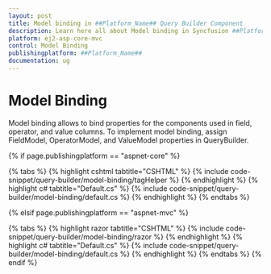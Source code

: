 ```yaml
---
layout: post
title: Model binding in ##Platform_Name## Query Builder Component
description: Learn here all about Model binding in Syncfusion ##Platform_Name## Query Builder component of Syncfusion Essential JS 2 and more.
platform: ej2-asp-core-mvc
control: Model Binding
publishingplatform: ##Platform_Name##
documentation: ug
---
```



# Model Binding

Model binding allows to bind properties for the components used in field, operator, and value columns. To implement model binding, assign FieldModel, OperatorModel, and ValueModel properties in QueryBuilder.

{% if page.publishingplatform == "aspnet-core" %}

{% tabs %}
{% highlight cshtml tabtitle="CSHTML" %}
{% include code-snippet/query-builder/model-binding/tagHelper %}
{% endhighlight %}
{% highlight c# tabtitle="Default.cs" %}
{% include code-snippet/query-builder/model-binding/default.cs %}
{% endhighlight %}
{% endtabs %}

{% elsif page.publishingplatform == "aspnet-mvc" %}

{% tabs %}
{% highlight razor tabtitle="CSHTML" %}
{% include code-snippet/query-builder/model-binding/razor %}
{% endhighlight %}
{% highlight c# tabtitle="Default.cs" %}
{% include code-snippet/query-builder/model-binding/default.cs %}
{% endhighlight %}
{% endtabs %}
{% endif %}

